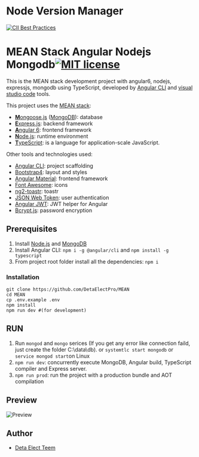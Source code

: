# Node Version Manager 
<!--[![Build Status](https://travis-ci.org/creationix/nvm.svg?branch=master)][3]
 [![nvm version](https://img.shields.io/badge/version-v0.34.0-yellow.svg)]
 [4] [![CII Best Practices](https://bestpractices.coreinfrastructure.org/projects/684/badge)](https://bestpractices.coreinfrastructure.org/projects/684)
-->
[![CII Best Practices](https://bestpractices.coreinfrastructure.org/projects/2545/badge)](https://bestpractices.coreinfrastructure.org/projects/2545)
# MEAN Stack Angular Nodejs Mongodb[![MIT license](http://img.shields.io/badge/license-MIT-lightgrey.svg)](http://opensource.org/licenses/MIT)

This is the MEAN stack development project with angular6, nodejs, expressjs, mongodb using TypeScript,  developed by [Angular CLI](https://github.com/angular/angular-cli) and [visual studio code](https://code.visualstudio.com/) tools.

This project uses the [MEAN stack](https://en.wikipedia.org/wiki/MEAN_(software_bundle)):
* [**M**ongoose.js](http://www.mongoosejs.com) ([MongoDB](https://www.mongodb.com)): database
* [**E**xpress.js](http://expressjs.com): backend framework
* [**A**ngular 6](https://angular.io): frontend framework
* [**N**ode.js](https://nodejs.org): runtime environment
* [**T**ypeScript](https://www.typescriptlang.org): is a language for application-scale JavaScript.



Other tools and technologies used:
* [Angular CLI](https://cli.angular.io): project scaffolding
* [Bootstrap4](https://getbootstrap.com/docs/4.0/getting-started/introduction/): layout and styles
* [Angular Material](https://material.angular.io): frontend framework
* [Font Awesome](http://fontawesome.io): icons
* [ng2-toastr](https://github.com/PointInside/ng2-toastr): toastr
* [JSON Web Token](https://jwt.io): user authentication
* [Angular JWT](https://github.com/auth0/angular2-jwt/tree/v1.0): JWT helper for Angular
* [Bcrypt.js](https://github.com/dcodeIO/bcrypt.js): password encryption

## Prerequisites
1. Install [Node.js](https://nodejs.org) and [MongoDB](https://www.mongodb.com)
2. Install Angular CLI: `npm i -g @angular/cli`
and `npm install -g typescript`
3. From project root folder install all the dependencies: `npm i`

### Installation 
``` 
git clone https://github.com/DetaElectPro/MEAN
cd MEAN
cp .env.example .env
npm install
npm run dev #(for development)
```

## RUN
1. Run `mongod` and `mongo` serices (If you get any error like connection faild, just create the folder C:\data\db).
   or `systemtlc start mongodb` or ` service mongod start`on Linux 
2. `npm run dev`: concurrently execute MongoDB, Angular build, TypeScript compiler and Express server.
3. `npm run prod`: run the project with a production bundle and AOT compilation

## Preview
![Preview](https://i.ibb.co/BytDHNQ/Screenshot-from-2019-02-15-17-35-01.png"Preview")

## Author
* [Deta Elect Teem](https://github.com/DetaElectPro)
